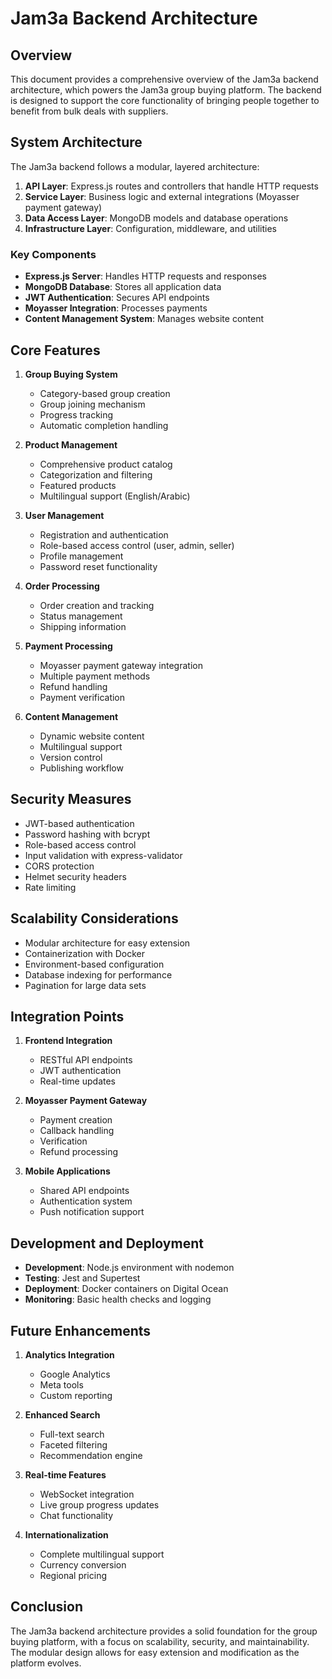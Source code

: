 # Jam3a Backend Architecture

## Overview

This document provides a comprehensive overview of the Jam3a backend architecture, which powers the Jam3a group buying platform. The backend is designed to support the core functionality of bringing people together to benefit from bulk deals with suppliers.

## System Architecture

The Jam3a backend follows a modular, layered architecture:

1. **API Layer**: Express.js routes and controllers that handle HTTP requests
2. **Service Layer**: Business logic and external integrations (Moyasser payment gateway)
3. **Data Access Layer**: MongoDB models and database operations
4. **Infrastructure Layer**: Configuration, middleware, and utilities

### Key Components

- **Express.js Server**: Handles HTTP requests and responses
- **MongoDB Database**: Stores all application data
- **JWT Authentication**: Secures API endpoints
- **Moyasser Integration**: Processes payments
- **Content Management System**: Manages website content

## Core Features

1. **Group Buying System**
   - Category-based group creation
   - Group joining mechanism
   - Progress tracking
   - Automatic completion handling

2. **Product Management**
   - Comprehensive product catalog
   - Categorization and filtering
   - Featured products
   - Multilingual support (English/Arabic)

3. **User Management**
   - Registration and authentication
   - Role-based access control (user, admin, seller)
   - Profile management
   - Password reset functionality

4. **Order Processing**
   - Order creation and tracking
   - Status management
   - Shipping information

5. **Payment Processing**
   - Moyasser payment gateway integration
   - Multiple payment methods
   - Refund handling
   - Payment verification

6. **Content Management**
   - Dynamic website content
   - Multilingual support
   - Version control
   - Publishing workflow

## Security Measures

- JWT-based authentication
- Password hashing with bcrypt
- Role-based access control
- Input validation with express-validator
- CORS protection
- Helmet security headers
- Rate limiting

## Scalability Considerations

- Modular architecture for easy extension
- Containerization with Docker
- Environment-based configuration
- Database indexing for performance
- Pagination for large data sets

## Integration Points

1. **Frontend Integration**
   - RESTful API endpoints
   - JWT authentication
   - Real-time updates

2. **Moyasser Payment Gateway**
   - Payment creation
   - Callback handling
   - Verification
   - Refund processing

3. **Mobile Applications**
   - Shared API endpoints
   - Authentication system
   - Push notification support

## Development and Deployment

- **Development**: Node.js environment with nodemon
- **Testing**: Jest and Supertest
- **Deployment**: Docker containers on Digital Ocean
- **Monitoring**: Basic health checks and logging

## Future Enhancements

1. **Analytics Integration**
   - Google Analytics
   - Meta tools
   - Custom reporting

2. **Enhanced Search**
   - Full-text search
   - Faceted filtering
   - Recommendation engine

3. **Real-time Features**
   - WebSocket integration
   - Live group progress updates
   - Chat functionality

4. **Internationalization**
   - Complete multilingual support
   - Currency conversion
   - Regional pricing

## Conclusion

The Jam3a backend architecture provides a solid foundation for the group buying platform, with a focus on scalability, security, and maintainability. The modular design allows for easy extension and modification as the platform evolves.
